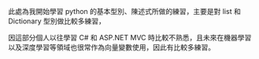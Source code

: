 此處為我開始學習 python 的基本型別、陳述式所做的練習，主要是對 list 和 Dictionary 型別做比較多練習，

因這部分個人以往學習 C# 和 ASP.NET MVC 時比較不熟悉，且未來在機器學習以及深度學習等領域也很常作為向量變數使用，因此有比較多練習。